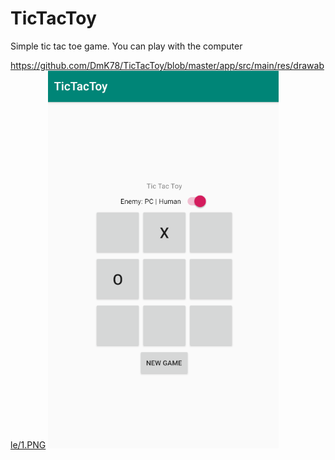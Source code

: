 # TicTacToy
Simple tic tac toe game. You can play with the computer

https://github.com/DmK78/TicTacToy/blob/master/app/src/main/res/drawable/1.PNG
![alt text](https://raw.githubusercontent.com/DmK78/TicTacToy/master/app/src/main/res/drawable/1.PNG)
